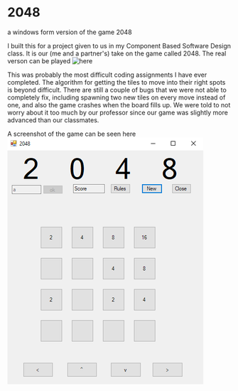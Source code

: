 # 2048
a windows form version of the game 2048

I built this for a project given to us in my Component Based Software Design class. It is our (me and a partner's) take on the game called 2048.
The real verson can be played ![here](https://play2048.co/)

This was probably the most difficult coding assignments I have ever completed. The algorithm for getting the tiles to move into their right spots is beyond difficult.
There are still a couple of bugs that we were not able to completely fix, including spawning two new tiles on every move instead of one, and also
the game crashes when the board fills up. We were told to not worry about it too much by our professor since our game was slightly more advanced than our classmates.

A screenshot of the game can be seen here
![](images/form.PNG)
